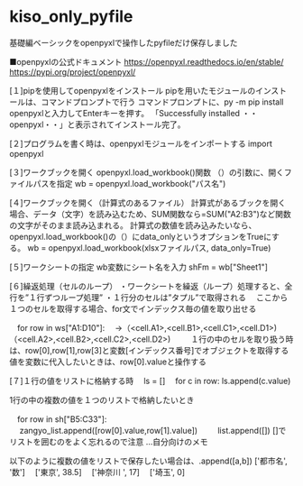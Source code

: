 # kiso_only_pyfile
基礎編ベーシックをopenpyxlで操作したpyfileだけ保存しました

■openpyxlの公式ドキュメント
https://openpyxl.readthedocs.io/en/stable/
https://pypi.org/project/openpyxl/

[１]pipを使用してopenpyxlをインストール
pipを用いたモジュールのインストールは、コマンドプロンプトで行う
コマンドプロンプトに、py -m pip install openpyxlと入力してEnterキーを押す。
「Successfully installed ・・ openpyxl・・」と表示されてインストール完了。

[２]プログラムを書く時は、openpyxlモジュールをインポートする
import openpyxl

[３]ワークブックを開く
openpyxl.load_workbook()関数 （）の引数に、開くファイルパスを指定
wb = openpyxl.load_workbook("パス名")

[４]ワークブックを開く（計算式のあるファイル）
計算式があるブックを開く場合、データ（文字）を読み込むため、SUM関数なら=SUM("A2:B3")など関数の文字がそのまま読み込まれる。
計算式の数値を読み込みたいなら、openpyxl.load_workbook()の（）にdata_onlyというオプションをTrueにする。
wb = openpyxl.load_workbook(xlsxファイルパス, data_only=True)

[５]ワークシートの指定
wb変数にシート名を入力
shFm = wb["Sheet1"]

[６]繰返処理（セルのループ）
・ワークシートを繰返（ループ）処理すると、全行を”１行ずつループ処理”
・１行分のセルは”タプル”で取得される
　ここから１つのセルを取得する場合、for文でインデックス毎の値を取り出せる

　for row in ws["A1:D10"]:
　→（<cell.A1>,<cell.B1>,<cell.C1>,<cell.D1>)
   （<cell.A2>,<cell.B2>,<cell.C2>,<cell.D2>)
　　
 １行の中のセルを取り扱う時は、row[0],row[1],row[3]と変数[インデックス番号]でオブジェクトを取得する
 値を変数に代入したいときは、row[0].valueと操作する

[７]１行の値をリストに格納する時
　ls = []
　for c in row:
      ls.append(c.value)

  1行の中の複数の値を１つのリストで格納したいとき

　for row in sh["B5:C33"]:
  　  zangyo_list.append([row[0].value,row[1].value])
 　　
  list.append([]) []でリストを囲むのをよく忘れるので注意 …自分向けのメモ
  
  以下のように複数の値をリストで保存したい場合は、.append([a,b])
    ['都市名', '数']
　['東京', 38.5]
　['神奈川 ', 17]
　['埼玉', 0]







